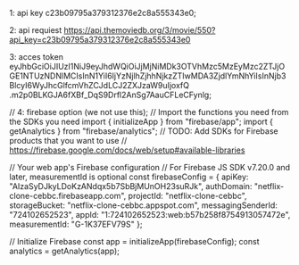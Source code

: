 1: api key
c23b09795a379312376e2c8a555343e0;


2: api requiest
https://api.themoviedb.org/3/movie/550?api_key=c23b09795a379312376e2c8a555343e0


3: acces token
eyJhbGciOiJIUzI1NiJ9eyJhdWQiOiJjMjNiMDk3OTVhMzc5MzEyMzc2ZTJjOGE1NTUzNDNlMCIsInN1YiI6IjYzNjlhZjhhNjkzZTIwMDA3ZjdlYmNhYiIsInNjb3BlcyI6WyJhcGlfcmVhZCJdLCJ2ZXJzaW9uIjoxfQ
  .m2p0BLKGJA6fXBf_DqS9Drfl2AnSg7AauCFLeCFynlg;


// 4: firebase option (we not use this);
// Import the functions you need from the SDKs you need
import { initializeApp } from "firebase/app";
import { getAnalytics } from "firebase/analytics";
// TODO: Add SDKs for Firebase products that you want to use
// https://firebase.google.com/docs/web/setup#available-libraries

// Your web app's Firebase configuration
// For Firebase JS SDK v7.20.0 and later, measurementId is optional
const firebaseConfig = {
  apiKey: "AIzaSyDJkyLDoKzANdqx5b7SbBjMUnOH23suRJk",
  authDomain: "netflix-clone-cebbc.firebaseapp.com",
  projectId: "netflix-clone-cebbc",
  storageBucket: "netflix-clone-cebbc.appspot.com",
  messagingSenderId: "724102652523",
  appId: "1:724102652523:web:b57b258f8754913057472e",
  measurementId: "G-1K37EFV79S"
};

// Initialize Firebase
const app = initializeApp(firebaseConfig);
const analytics = getAnalytics(app);